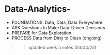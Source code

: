 # Data-Analytics-

- FOUNDATIONS: Data, Data, Data Everywhere
- ASK Questions to Make Data-Driven Decisions 
- PREPARE for Data Exploration
- PROCESS Data from Dirty to Clean (ongoing)
>>  updated week 5 notes (03/04/23)


